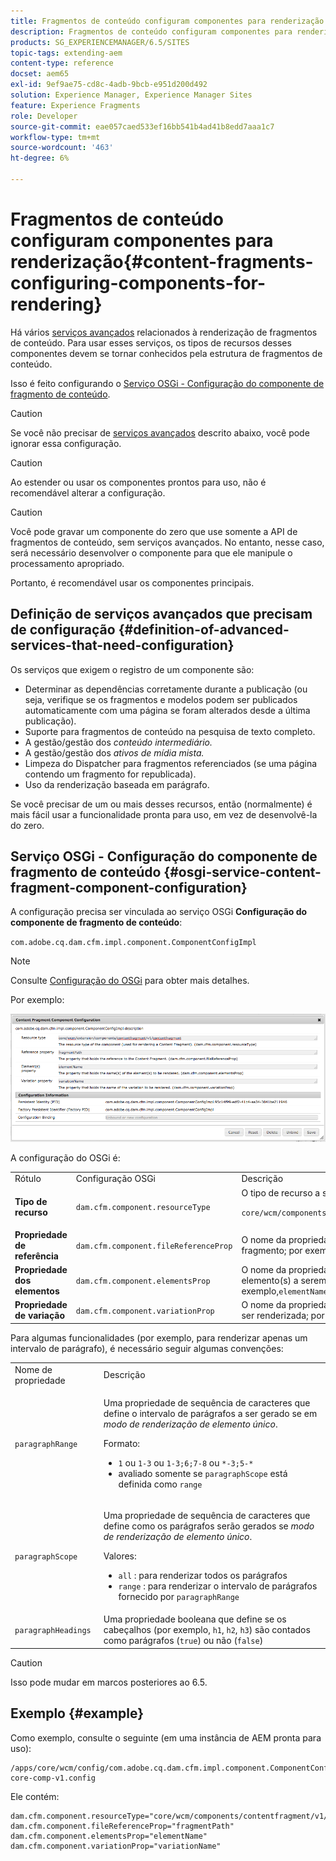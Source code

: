 ```yaml
---
title: Fragmentos de conteúdo configuram componentes para renderização
description: Fragmentos de conteúdo configuram componentes para renderização
products: SG_EXPERIENCEMANAGER/6.5/SITES
topic-tags: extending-aem
content-type: reference
docset: aem65
exl-id: 9ef9ae75-cd8c-4adb-9bcb-e951d200d492
solution: Experience Manager, Experience Manager Sites
feature: Experience Fragments
role: Developer
source-git-commit: eae057caed533ef16bb541b4ad41b8edd7aaa1c7
workflow-type: tm+mt
source-wordcount: '463'
ht-degree: 6%

---
```


# Fragmentos de conteúdo configuram componentes para renderização{#content-fragments-configuring-components-for-rendering}

Há vários [serviços avançados](/help/sites-developing/content-fragments-config-components-rendering.md#definition-of-advanced-services-that-need-configuration) relacionados à renderização de fragmentos de conteúdo. Para usar esses serviços, os tipos de recursos desses componentes devem se tornar conhecidos pela estrutura de fragmentos de conteúdo.

Isso é feito configurando o [Serviço OSGi - Configuração do componente de fragmento de conteúdo](#osgi-service-content-fragment-component-configuration).

>[!CAUTION]
>
>Se você não precisar de [serviços avançados](/help/sites-developing/content-fragments-config-components-rendering.md#definition-of-advanced-services-that-need-configuration) descrito abaixo, você pode ignorar essa configuração.

>[!CAUTION]
>
>Ao estender ou usar os componentes prontos para uso, não é recomendável alterar a configuração.

>[!CAUTION]
>
>Você pode gravar um componente do zero que use somente a API de fragmentos de conteúdo, sem serviços avançados. No entanto, nesse caso, será necessário desenvolver o componente para que ele manipule o processamento apropriado.
>
>Portanto, é recomendável usar os componentes principais.

## Definição de serviços avançados que precisam de configuração {#definition-of-advanced-services-that-need-configuration}

Os serviços que exigem o registro de um componente são:

* Determinar as dependências corretamente durante a publicação (ou seja, verifique se os fragmentos e modelos podem ser publicados automaticamente com uma página se foram alterados desde a última publicação).
* Suporte para fragmentos de conteúdo na pesquisa de texto completo.
* A gestão/gestão dos *conteúdo intermediário.*
* A gestão/gestão dos *ativos de mídia mista.*
* Limpeza do Dispatcher para fragmentos referenciados (se uma página contendo um fragmento for republicada).
* Uso da renderização baseada em parágrafo.

Se você precisar de um ou mais desses recursos, então (normalmente) é mais fácil usar a funcionalidade pronta para uso, em vez de desenvolvê-la do zero.

## Serviço OSGi - Configuração do componente de fragmento de conteúdo {#osgi-service-content-fragment-component-configuration}

A configuração precisa ser vinculada ao serviço OSGi **Configuração do componente de fragmento de conteúdo**:

`com.adobe.cq.dam.cfm.impl.component.ComponentConfigImpl`

>[!NOTE]
>
>Consulte [Configuração do OSGi](/help/sites-deploying/configuring-osgi.md) para obter mais detalhes.

Por exemplo:

![cfm-01](assets/cfm-01.png)

A configuração do OSGi é:

<table>
 <tbody>
  <tr>
   <td>Rótulo</td>
   <td>Configuração OSGi<br /> </td>
   <td>Descrição</td>
  </tr>
  <tr>
   <td><strong>Tipo de recurso</strong></td>
   <td><code>dam.cfm.component.resourceType</code></td>
   <td>O tipo de recurso a ser registrado; por exemplo, <br /> <p><span class="cmp-examples-demo__property-value"><code>core/wcm/components/contentfragment/v1/contentfragment</code></code></p> </td>
  </tr>
  <tr>
   <td><strong>Propriedade de referência</strong></td>
   <td><code>dam.cfm.component.fileReferenceProp</code></td>
   <td>O nome da propriedade que contém a referência ao fragmento; por exemplo, <code>fragmentPath</code> ou <code>fileReference</code></td>
  </tr>
  <tr>
   <td><strong>Propriedade dos elementos</strong></td>
   <td><code>dam.cfm.component.elementsProp</code></td>
   <td>O nome da propriedade que contém o(s) nome(s) do(s) elemento(s) a serem renderizados; por exemplo,<code>elementName</code></td>
  </tr>
  <tr>
   <td><strong>Propriedade de variação</strong><br /> </td>
   <td><code>dam.cfm.component.variationProp</code></td>
   <td>O nome da propriedade que contém o nome da variação a ser renderizada; por exemplo,<code>variationName</code></td>
  </tr>
 </tbody>
</table>

Para algumas funcionalidades (por exemplo, para renderizar apenas um intervalo de parágrafo), é necessário seguir algumas convenções:

<table>
 <tbody>
  <tr>
   <td>Nome de propriedade</td>
   <td>Descrição</td>
  </tr>
  <tr>
   <td><code>paragraphRange</code></td>
   <td><p>Uma propriedade de sequência de caracteres que define o intervalo de parágrafos a ser gerado se em <em>modo de renderização de elemento único</em>.</p> <p>Formato:</p>
    <ul>
     <li><code>1</code> ou <code>1-3</code> ou <code>1-3;6;7-8</code> ou <code>*-3;5-*</code></li>
     <li>avaliado somente se <code>paragraphScope</code> está definida como <code>range</code></li>
    </ul> </td>
  </tr>
  <tr>
   <td><code>paragraphScope</code></td>
   <td><p>Uma propriedade de sequência de caracteres que define como os parágrafos serão gerados se <em>modo de renderização de elemento único</em>.</p> <p>Valores:</p>
    <ul>
     <li><code>all</code> : para renderizar todos os parágrafos</li>
     <li><code>range</code> : para renderizar o intervalo de parágrafos fornecido por <code>paragraphRange</code></li>
    </ul> </td>
  </tr>
  <tr>
   <td><code>paragraphHeadings</code></td>
   <td>Uma propriedade booleana que define se os cabeçalhos (por exemplo, <code>h1</code>, <code>h2</code>, <code>h3</code>) são contados como parágrafos (<code>true</code>) ou não (<code>false</code>)</td>
  </tr>
 </tbody>
</table>

>[!CAUTION]
>
>Isso pode mudar em marcos posteriores ao 6.5.

## Exemplo {#example}

Como exemplo, consulte o seguinte (em uma instância de AEM pronta para uso):

```
/apps/core/wcm/config/com.adobe.cq.dam.cfm.impl.component.ComponentConfigImpl-core-comp-v1.config
```

Ele contém:

```
dam.cfm.component.resourceType="core/wcm/components/contentfragment/v1/contentfragment"
dam.cfm.component.fileReferenceProp="fragmentPath"
dam.cfm.component.elementsProp="elementName"
dam.cfm.component.variationProp="variationName"
```
